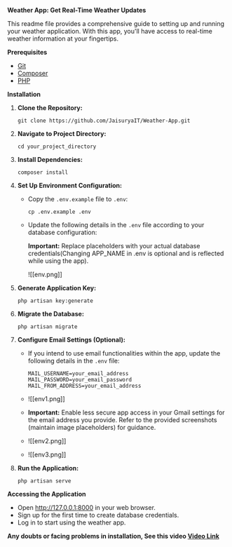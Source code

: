 **Weather App: Get Real-Time Weather Updates**

This readme file provides a comprehensive guide to setting up and running your weather application. With this app, you'll have access to real-time weather information at your fingertips.

**Prerequisites**

- [Git]([https://git-scm.com/](https://git-scm.com/))
- [Composer]([https://getcomposer.org/](https://getcomposer.org/))
- [PHP]([https://www.php.net/](https://www.php.net/))

**Installation**

1. **Clone the Repository:**
    
    ```
    git clone https://github.com/JaisuryaIT/Weather-App.git
    ```
	
2. **Navigate to Project Directory:**
    
    ```
    cd your_project_directory
    ```
    
3. **Install Dependencies:**
    
    ```
    composer install
    ```
    
4. **Set Up Environment Configuration:**
    
    - Copy the `.env.example` file to `.env`: 
        
        ```
        cp .env.example .env
        ```
    
    - Update the following details in the `.env` file according to your database configuration:
        
        **Important:** Replace placeholders with your actual database credentials(Changing APP_NAME in .env is optional and is reflected while using the app).
        
        ![[env.png]]
        
5. **Generate Application Key:**
    
    ```
    php artisan key:generate
    ```
    
6. **Migrate the Database:**
    
    ```
    php artisan migrate
    ```
    
7. **Configure Email Settings (Optional):**
    
    - If you intend to use email functionalities within the app, update the following details in the `.env` file:
        
        ```
        MAIL_USERNAME=your_email_address
        MAIL_PASSWORD=your_email_password
        MAIL_FROM_ADDRESS=your_email_address
        ```
        
	- ![[env1.png]]
    
    - **Important:** Enable less secure app access in your Gmail settings for the email address you provide. Refer to the provided screenshots (maintain image placeholders) for guidance.
    - ![[env2.png]]

	- 	![[env3.png]]

        
8. **Run the Application:**
    
    ```
    php artisan serve
    ```
    
**Accessing the Application**
- Open http://127.0.0.1:8000 in your web browser.
- Sign up for the first time to create database credentials.
- Log in to start using the weather app.


**Any doubts or facing problems in installation, See this video [Video Link](https://docs.google.com/document/d/19W3WEY_M40n3E1hI9nnDG7NJ42vn-zNTp1Vqq33EPwg/edit?usp=drive_link)**
